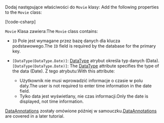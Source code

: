 <span data-ttu-id="4d95e-101"><!-- THIS INCLUDE USED BY MVC AND RP --> Dodaj następujące właściwości do `Movie` klasy:</span><span class="sxs-lookup"><span data-stu-id="4d95e-101"><!-- THIS INCLUDE USED BY MVC AND RP --> Add the following properties to the `Movie` class:</span></span>

[!code-csharp[](~/tutorials/razor-pages/razor-pages-start/sample/RazorPagesMovie22/Models/Movie.cs?name=snippet1)]

<span data-ttu-id="4d95e-102">`Movie` Klasa zawiera:</span><span class="sxs-lookup"><span data-stu-id="4d95e-102">The `Movie` class contains:</span></span>

* <span data-ttu-id="4d95e-103">`ID` Pole jest wymagane przez bazę danych dla klucza podstawowego.</span><span class="sxs-lookup"><span data-stu-id="4d95e-103">The `ID` field is required by the database for the primary key.</span></span>
* <span data-ttu-id="4d95e-104">`[DataType(DataType.Date)]`:  [DataType](/dotnet/api/microsoft.aspnetcore.mvc.dataannotations.internal.datatypeattributeadapter) atrybut określa typ danych (Data).</span><span class="sxs-lookup"><span data-stu-id="4d95e-104">`[DataType(DataType.Date)]`:  The [DataType](/dotnet/api/microsoft.aspnetcore.mvc.dataannotations.internal.datatypeattributeadapter) attribute specifies the type of the data (Date).</span></span> <span data-ttu-id="4d95e-105">Z tego atrybutu:</span><span class="sxs-lookup"><span data-stu-id="4d95e-105">With this attribute:</span></span>

  * <span data-ttu-id="4d95e-106">Użytkownik nie musi wprowadzić informacje o czasie w polu daty.</span><span class="sxs-lookup"><span data-stu-id="4d95e-106">The user is not required to enter time information in the date field.</span></span>
  * <span data-ttu-id="4d95e-107">Tylko data jest wyświetlany, nie czas informacji.</span><span class="sxs-lookup"><span data-stu-id="4d95e-107">Only the date is displayed, not time information.</span></span>

<span data-ttu-id="4d95e-108">[DataAnnotations](/dotnet/api/system.componentmodel.dataannotations) zostały omówione później w samouczku.</span><span class="sxs-lookup"><span data-stu-id="4d95e-108">[DataAnnotations](/dotnet/api/system.componentmodel.dataannotations) are covered in a later tutorial.</span></span>
